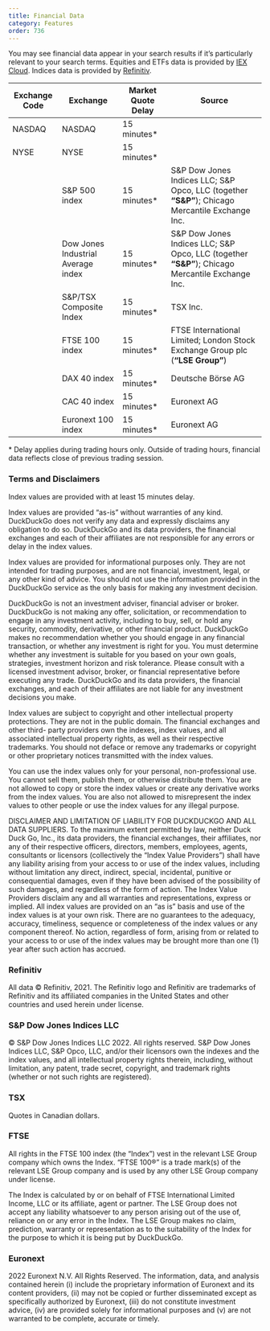 ```yaml
---
title: Financial Data
category: Features
order: 736
---
```


You may see financial data appear in your search results if it’s particularly relevant to your search terms. Equities and ETFs data is provided by [IEX Cloud](https://iexcloud.io). Indices data is provided by [Refinitiv](https://www.refinitiv.com).


| Exchange Code | Exchange                      | Market Quote Delay      | Source                  |
|---------------|-------------------------------|-------------------------|-------------------------|
| NASDAQ        | NASDAQ                        | 15 minutes*             |                         |
| NYSE          | NYSE                          | 15 minutes*             |                         |
|               | S&P 500 index                 | 15 minutes*             | S&P Dow Jones Indices LLC; S&P Opco, LLC (together **“S&P”**); Chicago Mercantile Exchange Inc.                             |
|               | Dow Jones Industrial Average index                | 15 minutes*             | S&P Dow Jones Indices LLC; S&P Opco, LLC (together **“S&P”**); Chicago Mercantile Exchange Inc.         |
|               | S&P/TSX Composite Index       | 15 minutes*             | TSX Inc.                |
|               | FTSE 100 index                | 15 minutes*             | FTSE International Limited; London Stock Exchange Group plc (**“LSE Group”**)     |
|               | DAX 40 index                  | 15 minutes*             | Deutsche Börse AG       |
|               | CAC 40 index                  | 15 minutes*             | Euronext AG             |
|               | Euronext 100 index            | 15 minutes*             | Euronext AG             |

\* Delay applies during trading hours only. Outside of trading hours, financial data reflects close of previous trading session.

### Terms and Disclaimers
Index values are provided with at least 15 minutes delay.

Index values are provided “as-is” without warranties of any kind. DuckDuckGo does not verify any data and expressly disclaims any obligation to do so. DuckDuckGo and its data providers, the financial exchanges and each of their affiliates are not responsible for any errors or delay in the index values.

Index values are provided for informational purposes only. They are not intended for trading purposes, and are not financial, investment, legal, or any other kind of advice. You should not use the information provided in the DuckDuckGo service as the only basis for making any investment decision.

DuckDuckGo is not an investment adviser, financial adviser or broker. DuckDuckGo is not making any offer, solicitation, or recommendation to engage in any investment activity, including to buy, sell, or hold any security, commodity, derivative, or other financial product. DuckDuckGo makes no recommendation whether you should engage in any financial transaction, or whether any investment is right for you. You must determine whether any investment is suitable for you based on your own goals, strategies, investment horizon and risk tolerance. Please consult with a licensed investment advisor, broker, or financial representative before executing any trade. DuckDuckGo and its data providers, the financial exchanges, and each of their affiliates are not liable for any investment decisions you make.

Index values are subject to copyright and other intellectual property protections. They are not in the public domain. The financial exchanges and other third- party providers own the indexes, index values, and all associated intellectual property rights, as well as their respective trademarks. You should not deface or remove any trademarks or copyright or other proprietary notices transmitted with the index values.

You can use the index values only for your personal, non-professional use. You cannot sell them, publish them, or otherwise distribute them. You are not allowed to copy or store the index values or create any derivative works from the index values. You are also not allowed to misrepresent the index values to other people or use the index values for any illegal purpose.

DISCLAIMER AND LIMITATION OF LIABILITY FOR DUCKDUCKGO AND ALL DATA SUPPLIERS.  To the maximum extent permitted by law, neither Duck Duck Go, Inc., its data providers, the financial exchanges, their affiliates, nor any of their respective officers, directors, members, employees, agents, consultants or licensors (collectively the “Index Value Providers”) shall have any liability arising from your access to or use of the index values, including without limitation any direct, indirect, special, incidental, punitive or consequential damages, even if they have been advised of the possibility of such damages, and regardless of the form of action.  The Index Value Providers disclaim any and all warranties and representations, express or implied. All index values are provided on an “as is” basis and use of the index values is at your own risk. There are no guarantees to the adequacy, accuracy, timeliness, sequence or completeness of the index values or any component thereof. No action, regardless of form, arising from or related to your access to or use of the index values may be brought more than one (1) year after such action has accrued.

### Refinitiv
All data © Refinitiv, 2021. The Refinitiv logo and Refinitiv are trademarks of Refinitiv and its affiliated companies in the United States and other countries and used herein under license.

### S&P Dow Jones Indices LLC
© S&P Dow Jones Indices LLC 2022. All rights reserved. S&P Dow Jones Indices LLC, S&P Opco, LLC, and/or their licensors own the indexes and the index values, and all intellectual property rights therein, including, without limitation, any patent, trade secret, copyright, and trademark rights (whether or not such rights are registered).

### TSX
Quotes in Canadian dollars.

### FTSE
All rights in the FTSE 100 index (the “Index”) vest in the relevant LSE Group company which owns the Index. “FTSE 100®” is a trade mark(s) of the relevant LSE Group company and is used by any other LSE Group company under license.

The Index is calculated by or on behalf of FTSE International Limited Income, LLC or its affiliate, agent or partner. The LSE Group does not accept any liability whatsoever to any person arising out of the use of, reliance on or any error in the Index. The LSE Group makes no claim, prediction, warranty or representation as to the suitability of the Index for the purpose to which it is being put by DuckDuckGo.

### Euronext
2022 Euronext N.V. All Rights Reserved. The information, data, and analysis contained herein (i) include the proprietary information of Euronext and its content providers, (ii) may not be copied or further disseminated except as specifically authorized by Euronext, (iii) do not constitute investment advice, (iv) are provided solely for informational purposes and (v) are not warranted to be complete, accurate or timely.
